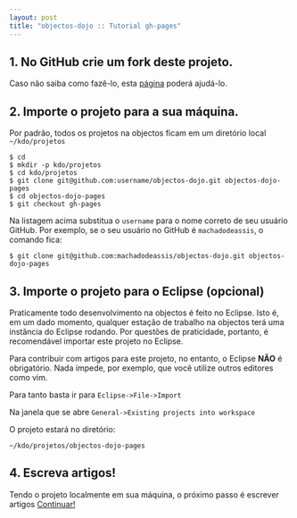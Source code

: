 ```yaml
---
layout: post
title: "objectos-dojo :: Tutorial gh-pages"
---
```


## 1. No GitHub crie um fork deste projeto.

Caso não saiba como fazê-lo, esta [página](http://help.github.com/fork-a-repo/) poderá ajudá-lo.

## 2. Importe o projeto para a sua máquina.

Por padrão, todos os projetos na objectos ficam em um diretório local `~/kdo/projetos`

    $ cd
    $ mkdir -p kdo/projetos
    $ cd kdo/projetos
    $ git clone git@github.com:username/objectos-dojo.git objectos-dojo-pages
    $ cd objectos-dojo-pages
    $ git checkout gh-pages
    
Na listagem acima substitua o `username` para o nome correto de seu usuário GitHub. Por exemplo,
se o seu usuário no GitHub é `machadodeassis`, o comando fica:

	$ git clone git@github.com:machadodeassis/objectos-dojo.git objectos-dojo-pages
    
## 3. Importe o projeto para o Eclipse (opcional)
    
Praticamente todo desenvolvimento na objectos é feito no Eclipse. Isto é, em um dado
momento, qualquer estação de trabalho na objectos terá uma instância do Eclipse rodando.
Por questões de praticidade, portanto, é recomendável importar este projeto no Eclipse. 

Para contribuir com artigos para este projeto, no entanto, o Eclipse __NÃO__ é obrigatório. 
Nada impede, por exemplo, que você utilize outros editores como vim.

Para tanto basta ir para `Eclipse->File->Import`

Na janela que se abre `General->Existing projects into workspace`

O projeto estará no diretório:

`~/kdo/projetos/objectos-dojo-pages`

## 4. Escreva artigos!

Tendo o projeto localmente em sua máquina, o próximo passo é escrever artigos <a href="{{ site.baseurl }}/contribua/01-artigos.html" class="btn btn-success">Continuar!</a>